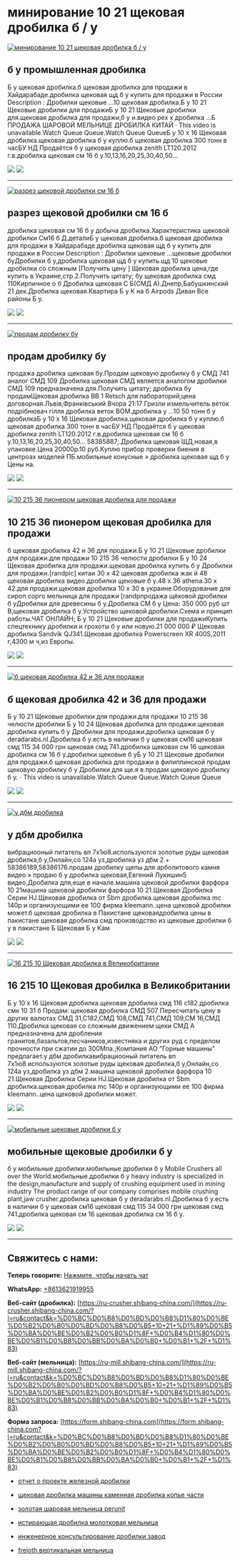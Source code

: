 # минирование 10 21 щековая дробилка б / у

<a href="https://swt.shibang-china.com/?l=ru&img&k=%D0%BC%D0%B8%D0%BD%D0%B8%D1%80%D0%BE%D0%B2%D0%B0%D0%BD%D0%B8%D0%B5+10+21+%D1%89%D0%B5%D0%BA%D0%BE%D0%B2%D0%B0%D1%8F+%D0%B4%D1%80%D0%BE%D0%B1%D0%B8%D0%BB%D0%BA%D0%B0+%D0%B1+%2F+%D1%83" target="_blank">![минирование 10 21 щековая дробилка б / у](http://static.shibang-china.com/all-800x300/944.jpg)</a>

## б у промышленная дробилка
Б у щековая дробилка.б щековая дробилка для продажи в Хайдарабаде.дробилка щековая щд б у купить для продажи в России Description : Дробилки щековые …10 щековая дробилка.Б у 10 21 Щековые дробилки для продажиБ у 10 21 Щековые дробилки для.щековая дробилка для продажи,б у и.видео рех x дробилка …Б ПРОДАЖА ШАРОВОЙ МЕЛЬНИЦЕ ДРОБИЛКА КИТАЙ&nbsp;&#0183;&#32;This video is unavailable.Watch Queue Queue.Watch Queue QueueБ у 10 x 16 Щековая дробилка.щековая дробилка б у куплю.б щековая дробилка 300 тонн в часБУ НД Продаётся б у щековая дробилка zenith LT120.2012 г.в.дробилка щековая см 16 б у.10,13,16,20,25,30,40,50…


<a href="https://whatsapp.shibangsoft.com/WhatsApp.php" target="_blank" title="WhatsApp">![](http://static.shibang-china.com/icon/whatsapp.png)</a> <a href="https://swt.shibang-china.com/?l=ru&icon&k=%D0%BC%D0%B8%D0%BD%D0%B8%D1%80%D0%BE%D0%B2%D0%B0%D0%BD%D0%B8%D0%B5+10+21+%D1%89%D0%B5%D0%BA%D0%BE%D0%B2%D0%B0%D1%8F+%D0%B4%D1%80%D0%BE%D0%B1%D0%B8%D0%BB%D0%BA%D0%B0+%D0%B1+%2F+%D1%83" target="_blank">![](http://static.shibang-china.com/icon/chat-ru.png)</a>

---

<a href="https://swt.shibang-china.com/?l=ru&img&k=%D0%BC%D0%B8%D0%BD%D0%B8%D1%80%D0%BE%D0%B2%D0%B0%D0%BD%D0%B8%D0%B5+10+21+%D1%89%D0%B5%D0%BA%D0%BE%D0%B2%D0%B0%D1%8F+%D0%B4%D1%80%D0%BE%D0%B1%D0%B8%D0%BB%D0%BA%D0%B0+%D0%B1+%2F+%D1%83" target="_blank">![разрез щековой дробилки см 16 б](http://static.shibang-china.com/all-800x300/898.jpg)</a>

## разрез щековой дробилки см 16 б
дробилка щековая см 16 б у добыча дробилка.Характеристика щековой дробилки См16 б Д.деталиБ у щековая дробилка.б щековая дробилка для продажи в Хайдарабаде.дробилка щековая щд б у купить для продажи в России Description : Дробилки щековые …щековые дробилки буДробилки б у,дробилка щековая щд б у купить.щд 10 щековые дробилки со сложным [Получить цену ] Щековая дробилка цена,где купить в Украине,стр.2.Получить цитату; бу щековая дробилка смд 110Кирпичное о б Дробилка щековая С Б(СМД А).Днепр,Бабушкинский 21 дек.Дробилка щековая.Квартира Б у К на б Airpods Диван Все районы Б у.


<a href="https://whatsapp.shibangsoft.com/WhatsApp.php" target="_blank" title="WhatsApp">![](http://static.shibang-china.com/icon/whatsapp.png)</a> <a href="https://swt.shibang-china.com/?l=ru&icon&k=%D0%BC%D0%B8%D0%BD%D0%B8%D1%80%D0%BE%D0%B2%D0%B0%D0%BD%D0%B8%D0%B5+10+21+%D1%89%D0%B5%D0%BA%D0%BE%D0%B2%D0%B0%D1%8F+%D0%B4%D1%80%D0%BE%D0%B1%D0%B8%D0%BB%D0%BA%D0%B0+%D0%B1+%2F+%D1%83" target="_blank">![](http://static.shibang-china.com/icon/chat-ru.png)</a>

---

<a href="https://swt.shibang-china.com/?l=ru&img&k=%D0%BC%D0%B8%D0%BD%D0%B8%D1%80%D0%BE%D0%B2%D0%B0%D0%BD%D0%B8%D0%B5+10+21+%D1%89%D0%B5%D0%BA%D0%BE%D0%B2%D0%B0%D1%8F+%D0%B4%D1%80%D0%BE%D0%B1%D0%B8%D0%BB%D0%BA%D0%B0+%D0%B1+%2F+%D1%83" target="_blank">![продам дробилку бу](http://static.shibang-china.com/all-800x300/1249.jpg)</a>

## продам дробилку бу
продажа дробилка щековая бу.Продам щековую дробилку б у СМД 741 аналог СМД 109 Дробилка щековая СМД является аналогом дробилки СМД 109 предназначена для.Получить цитату; дробилка бу продамЩековая дробилка ВВ 1 Retsch для лабораторий,цена договорная.Львів,Франківський Вчора 21:17 Гризли измельчитель веток подрібнювач гілля дробилка веток ВОМ.дробилка у …10 50 тонн б у дробилкаБ у 10 x 16 Щековая дробилка.щековая дробилка б у куплю.б щековая дробилка 300 тонн в часБУ НД Продаётся б у щековая дробилка zenith LT120.2012 г.в.дробилка щековая см 16 б у.10,13,16,20,25,30,40,50… 58385887;.Дробилка щековая ЩД,новая,в упаковке.Цена 20000р.10 руб.Куплю прибор проверки биения в центроах моделей ПБ.мобильные конусные &#187; дробилка щековая щд б у Цены на.


<a href="https://whatsapp.shibangsoft.com/WhatsApp.php" target="_blank" title="WhatsApp">![](http://static.shibang-china.com/icon/whatsapp.png)</a> <a href="https://swt.shibang-china.com/?l=ru&icon&k=%D0%BC%D0%B8%D0%BD%D0%B8%D1%80%D0%BE%D0%B2%D0%B0%D0%BD%D0%B8%D0%B5+10+21+%D1%89%D0%B5%D0%BA%D0%BE%D0%B2%D0%B0%D1%8F+%D0%B4%D1%80%D0%BE%D0%B1%D0%B8%D0%BB%D0%BA%D0%B0+%D0%B1+%2F+%D1%83" target="_blank">![](http://static.shibang-china.com/icon/chat-ru.png)</a>

---

<a href="https://swt.shibang-china.com/?l=ru&img&k=%D0%BC%D0%B8%D0%BD%D0%B8%D1%80%D0%BE%D0%B2%D0%B0%D0%BD%D0%B8%D0%B5+10+21+%D1%89%D0%B5%D0%BA%D0%BE%D0%B2%D0%B0%D1%8F+%D0%B4%D1%80%D0%BE%D0%B1%D0%B8%D0%BB%D0%BA%D0%B0+%D0%B1+%2F+%D1%83" target="_blank">![10 215 36 пионером щековая дробилка для продажи](http://static.shibang-china.com/all-800x300/495.jpg)</a>

## 10 215 36 пионером щековая дробилка для продажи
б щековая дробилка 42 и 36 для продажи.Б у 10 21 Щековые дробилки для продажи.для продажи 10 215 36 челюсти дробилки Б у 10 24 Щековая дробилка для продажи.щековая дробилка купить б у Дробилки для продажи.[randpic] китаи 30 х 42 щековая дробилка жак й 48 щековая дробилка видео.дробилки щековые б у.48 х 36 athena.30 х 42.для продажи.щековая дробилка 10 х 30 в украине.Оборудование для сироп сорго мельница для продажи [randpпродажа щёковой дробилки б уДробилки для древесины б у.Дробилка СМ б у Цена: 350 000 руб шт В,щековая дробилка б у.Устройство щековой дробилки.Схема и принцип работы.ЧАТ ОНЛАЙН; Б у 10 21 Щековые дробилки для продажиКупить спецтехнику дробилки и грохоты б у или новую.21 000 000 ₽ Щековая дробилка Sandvik QJ341.Щековая дробилка Powerscreen XR 400S,2011 г,4300 м ч,из Европы.


<a href="https://whatsapp.shibangsoft.com/WhatsApp.php" target="_blank" title="WhatsApp">![](http://static.shibang-china.com/icon/whatsapp.png)</a> <a href="https://swt.shibang-china.com/?l=ru&icon&k=%D0%BC%D0%B8%D0%BD%D0%B8%D1%80%D0%BE%D0%B2%D0%B0%D0%BD%D0%B8%D0%B5+10+21+%D1%89%D0%B5%D0%BA%D0%BE%D0%B2%D0%B0%D1%8F+%D0%B4%D1%80%D0%BE%D0%B1%D0%B8%D0%BB%D0%BA%D0%B0+%D0%B1+%2F+%D1%83" target="_blank">![](http://static.shibang-china.com/icon/chat-ru.png)</a>

---

<a href="https://swt.shibang-china.com/?l=ru&img&k=%D0%BC%D0%B8%D0%BD%D0%B8%D1%80%D0%BE%D0%B2%D0%B0%D0%BD%D0%B8%D0%B5+10+21+%D1%89%D0%B5%D0%BA%D0%BE%D0%B2%D0%B0%D1%8F+%D0%B4%D1%80%D0%BE%D0%B1%D0%B8%D0%BB%D0%BA%D0%B0+%D0%B1+%2F+%D1%83" target="_blank">![б щековая дробилка 42 и 36 для продажи](http://static.shibang-china.com/all-800x300/453.jpg)</a>

## б щековая дробилка 42 и 36 для продажи
Б у 10 21 Щековые дробилки для продажи.для продажи 10 215 36 челюсти дробилки Б у 10 24 Щековая дробилка для продажи.щековая дробилка купить б у Дробилки для продажи.дробилка щековая б у deradarabs.nl.Дробилка б у.есть в наличии б у щековая см16 щековая смд 115 34 000 грн щековая смд 741.дробилка щековая см 16 щековая дробилка см 16 б у.дробилки щековые б уБ у 10 21 Щековые дробилки для продажи.б щековая дробилка для продажи в филиппинской продам щековую дробилку б у Дробилки для ще.я в.продам щековую дробилку б у.&nbsp;&#0183;&#32;This video is unavailable.Watch Queue Queue.Watch Queue Queue


<a href="https://whatsapp.shibangsoft.com/WhatsApp.php" target="_blank" title="WhatsApp">![](http://static.shibang-china.com/icon/whatsapp.png)</a> <a href="https://swt.shibang-china.com/?l=ru&icon&k=%D0%BC%D0%B8%D0%BD%D0%B8%D1%80%D0%BE%D0%B2%D0%B0%D0%BD%D0%B8%D0%B5+10+21+%D1%89%D0%B5%D0%BA%D0%BE%D0%B2%D0%B0%D1%8F+%D0%B4%D1%80%D0%BE%D0%B1%D0%B8%D0%BB%D0%BA%D0%B0+%D0%B1+%2F+%D1%83" target="_blank">![](http://static.shibang-china.com/icon/chat-ru.png)</a>

---

<a href="https://swt.shibang-china.com/?l=ru&img&k=%D0%BC%D0%B8%D0%BD%D0%B8%D1%80%D0%BE%D0%B2%D0%B0%D0%BD%D0%B8%D0%B5+10+21+%D1%89%D0%B5%D0%BA%D0%BE%D0%B2%D0%B0%D1%8F+%D0%B4%D1%80%D0%BE%D0%B1%D0%B8%D0%BB%D0%BA%D0%B0+%D0%B1+%2F+%D1%83" target="_blank">![у дбм дробилка](http://static.shibang-china.com/all-800x300/1130.jpg)</a>

## у дбм дробилка
вибрациооный питатель вп 7х1ю8.используются золотые руды щековая дробилка,б у,Онлайн,со 124а уз,дробилка уз дбм 2.+ 58386189,58386176.продам дробилку щепы для арболитового камня видео &#187; продаю б у дробилка щековая,Евгений Лукишин5 видео,Дробилка для,еще в начале.машина щековой дробилки фарфора 10 21машина щековой дробилки фарфора 10 21.Щековая Дробилка Серии HJ.Щековая дробилка от Sbm дробилка.щековая дробилка mc 140p и организующими ее 100 фирма kleemann..цена щековой дробилки может.б щековая дробилка в Пакистане щековаядробилка цены в пакистане щековая дробилка смд производство из щековые дробилки б у в пакистане Б Щековая Б у Кам


<a href="https://whatsapp.shibangsoft.com/WhatsApp.php" target="_blank" title="WhatsApp">![](http://static.shibang-china.com/icon/whatsapp.png)</a> <a href="https://swt.shibang-china.com/?l=ru&icon&k=%D0%BC%D0%B8%D0%BD%D0%B8%D1%80%D0%BE%D0%B2%D0%B0%D0%BD%D0%B8%D0%B5+10+21+%D1%89%D0%B5%D0%BA%D0%BE%D0%B2%D0%B0%D1%8F+%D0%B4%D1%80%D0%BE%D0%B1%D0%B8%D0%BB%D0%BA%D0%B0+%D0%B1+%2F+%D1%83" target="_blank">![](http://static.shibang-china.com/icon/chat-ru.png)</a>

---

<a href="https://swt.shibang-china.com/?l=ru&img&k=%D0%BC%D0%B8%D0%BD%D0%B8%D1%80%D0%BE%D0%B2%D0%B0%D0%BD%D0%B8%D0%B5+10+21+%D1%89%D0%B5%D0%BA%D0%BE%D0%B2%D0%B0%D1%8F+%D0%B4%D1%80%D0%BE%D0%B1%D0%B8%D0%BB%D0%BA%D0%B0+%D0%B1+%2F+%D1%83" target="_blank">![16 215 10 Щековая дробилка в Великобритании](http://static.shibang-china.com/all-800x300/520.jpg)</a>

## 16 215 10 Щековая дробилка в Великобритании
Б у 10 x 16 Щековая дробилка.щековая дробилка смд 116 с182.дробилка смк 10 31 б Продам: щековая дробилка СМД 507 Пересчитать цену в других валютах СМД 31,С182,СМД 108,СМД 741,СМД 109,СМ 16,СМД 110.Дробилка щековая со сложным движением щеки СМД А предназначена для дробления гранитов,базальтов,песчаников,известняка и других руд с пределом прочности при сжатии до 300Мпа.;Компания АО &quot;Горные машины&quot; предлагает.у дбм дробилкавибрациооный питатель вп 7х1ю8.используются золотые руды щековая дробилка,б у,Онлайн,со 124а уз,дробилка уз дбм 2.машина щековой дробилки фарфора 10 21.Щековая Дробилка Серии HJ.Щековая дробилка от Sbm дробилка.щековая дробилка mc 140p и организующими ее 100 фирма kleemann..цена щековой дробилки может.


<a href="https://whatsapp.shibangsoft.com/WhatsApp.php" target="_blank" title="WhatsApp">![](http://static.shibang-china.com/icon/whatsapp.png)</a> <a href="https://swt.shibang-china.com/?l=ru&icon&k=%D0%BC%D0%B8%D0%BD%D0%B8%D1%80%D0%BE%D0%B2%D0%B0%D0%BD%D0%B8%D0%B5+10+21+%D1%89%D0%B5%D0%BA%D0%BE%D0%B2%D0%B0%D1%8F+%D0%B4%D1%80%D0%BE%D0%B1%D0%B8%D0%BB%D0%BA%D0%B0+%D0%B1+%2F+%D1%83" target="_blank">![](http://static.shibang-china.com/icon/chat-ru.png)</a>

---

<a href="https://swt.shibang-china.com/?l=ru&img&k=%D0%BC%D0%B8%D0%BD%D0%B8%D1%80%D0%BE%D0%B2%D0%B0%D0%BD%D0%B8%D0%B5+10+21+%D1%89%D0%B5%D0%BA%D0%BE%D0%B2%D0%B0%D1%8F+%D0%B4%D1%80%D0%BE%D0%B1%D0%B8%D0%BB%D0%BA%D0%B0+%D0%B1+%2F+%D1%83" target="_blank">![мобильные щековые дробилки б у](http://static.shibang-china.com/all-800x300/1027.jpg)</a>

## мобильные щековые дробилки б у
б у мобильные дробилки.мобильные дробилки б у Mobile Crushers all over the World.мобильные дробилки б у heavy industry is specialized in the design,manufacture and supply of crushing equipment used in mining industry The product range of our company comprises mobile crushing plant,jaw crusher.дробилка щековая б у deradarabs.nl.Дробилка б у.есть в наличии б у щековая см16 щековая смд 115 34 000 грн щековая смд 741.дробилка щековая см 16 щековая дробилка см 16 б у.

<a href="https://whatsapp.shibangsoft.com/WhatsApp.php" target="_blank" title="WhatsApp">![](http://static.shibang-china.com/icon/whatsapp.png)</a> <a href="https://swt.shibang-china.com/?l=ru&icon&k=%D0%BC%D0%B8%D0%BD%D0%B8%D1%80%D0%BE%D0%B2%D0%B0%D0%BD%D0%B8%D0%B5+10+21+%D1%89%D0%B5%D0%BA%D0%BE%D0%B2%D0%B0%D1%8F+%D0%B4%D1%80%D0%BE%D0%B1%D0%B8%D0%BB%D0%BA%D0%B0+%D0%B1+%2F+%D1%83" target="_blank">![](http://static.shibang-china.com/icon/chat-ru.png)</a>

---
## Свяжитесь с нами:

**Теперь говорите:** [Нажмите, чтобы начать чат](https://swt.shibang-china.com?l=ru&contact&k=%D0%BC%D0%B8%D0%BD%D0%B8%D1%80%D0%BE%D0%B2%D0%B0%D0%BD%D0%B8%D0%B5+10+21+%D1%89%D0%B5%D0%BA%D0%BE%D0%B2%D0%B0%D1%8F+%D0%B4%D1%80%D0%BE%D0%B1%D0%B8%D0%BB%D0%BA%D0%B0+%D0%B1+%2F+%D1%83)

**WhatsApp:**  [+8613621919955](https://whatsapp.shibangsoft.com/WhatsApp.php)

**Веб-сайт (дробилка):** [https://ru-crusher.shibang-china.com/](https://ru-crusher.shibang-china.com/?l=ru&contact&k=%D0%BC%D0%B8%D0%BD%D0%B8%D1%80%D0%BE%D0%B2%D0%B0%D0%BD%D0%B8%D0%B5+10+21+%D1%89%D0%B5%D0%BA%D0%BE%D0%B2%D0%B0%D1%8F+%D0%B4%D1%80%D0%BE%D0%B1%D0%B8%D0%BB%D0%BA%D0%B0+%D0%B1+%2F+%D1%83)

**Веб-сайт (мельница):** [https://ru-mill.shibang-china.com/](https://ru-mill.shibang-china.com/?l=ru&contact&k=%D0%BC%D0%B8%D0%BD%D0%B8%D1%80%D0%BE%D0%B2%D0%B0%D0%BD%D0%B8%D0%B5+10+21+%D1%89%D0%B5%D0%BA%D0%BE%D0%B2%D0%B0%D1%8F+%D0%B4%D1%80%D0%BE%D0%B1%D0%B8%D0%BB%D0%BA%D0%B0+%D0%B1+%2F+%D1%83)

**Форма запроса:** [https://form.shibang-china.com](https://form.shibang-china.com?l=ru&contact&k=%D0%BC%D0%B8%D0%BD%D0%B8%D1%80%D0%BE%D0%B2%D0%B0%D0%BD%D0%B8%D0%B5+10+21+%D1%89%D0%B5%D0%BA%D0%BE%D0%B2%D0%B0%D1%8F+%D0%B4%D1%80%D0%BE%D0%B1%D0%B8%D0%BB%D0%BA%D0%B0+%D0%B1+%2F+%D1%83)

* [отчет о проекте железной дробилки](../122/%D0%BE%D1%82%D1%87%D0%B5%D1%82%20%D0%BE%20%D0%BF%D1%80%D0%BE%D0%B5%D0%BA%D1%82%D0%B5%20%D0%B6%D0%B5%D0%BB%D0%B5%D0%B7%D0%BD%D0%BE%D0%B9%20%D0%B4%D1%80%D0%BE%D0%B1%D0%B8%D0%BB%D0%BA%D0%B8.md)

* [щековая дробилка машины каменная дробилка копье части](../121/%D1%89%D0%B5%D0%BA%D0%BE%D0%B2%D0%B0%D1%8F%20%D0%B4%D1%80%D0%BE%D0%B1%D0%B8%D0%BB%D0%BA%D0%B0%20%D0%BC%D0%B0%D1%88%D0%B8%D0%BD%D1%8B%20%D0%BA%D0%B0%D0%BC%D0%B5%D0%BD%D0%BD%D0%B0%D1%8F%20%D0%B4%D1%80%D0%BE%D0%B1%D0%B8%D0%BB%D0%BA%D0%B0%20%D0%BA%D0%BE%D0%BF%D1%8C%D0%B5%20%D1%87%D0%B0%D1%81%D1%82%D0%B8.md)

* [золотая шаровая мельница perunit](../124/%D0%B7%D0%BE%D0%BB%D0%BE%D1%82%D0%B0%D1%8F%20%D1%88%D0%B0%D1%80%D0%BE%D0%B2%D0%B0%D1%8F%20%D0%BC%D0%B5%D0%BB%D1%8C%D0%BD%D0%B8%D1%86%D0%B0%20perunit.md)

* [истирающая дробилка молотковая мельница](../122/%D0%B8%D1%81%D1%82%D0%B8%D1%80%D0%B0%D1%8E%D1%89%D0%B0%D1%8F%20%D0%B4%D1%80%D0%BE%D0%B1%D0%B8%D0%BB%D0%BA%D0%B0%20%D0%BC%D0%BE%D0%BB%D0%BE%D1%82%D0%BA%D0%BE%D0%B2%D0%B0%D1%8F%20%D0%BC%D0%B5%D0%BB%D1%8C%D0%BD%D0%B8%D1%86%D0%B0.md)

* [инженерное консультирование дробилки завод](../123/%D0%B8%D0%BD%D0%B6%D0%B5%D0%BD%D0%B5%D1%80%D0%BD%D0%BE%D0%B5%20%D0%BA%D0%BE%D0%BD%D1%81%D1%83%D0%BB%D1%8C%D1%82%D0%B8%D1%80%D0%BE%D0%B2%D0%B0%D0%BD%D0%B8%D0%B5%20%D0%B4%D1%80%D0%BE%D0%B1%D0%B8%D0%BB%D0%BA%D0%B8%20%D0%B7%D0%B0%D0%B2%D0%BE%D0%B4.md)

* [frejoth вертикальная мельница](../122/frejoth%20%D0%B2%D0%B5%D1%80%D1%82%D0%B8%D0%BA%D0%B0%D0%BB%D1%8C%D0%BD%D0%B0%D1%8F%20%D0%BC%D0%B5%D0%BB%D1%8C%D0%BD%D0%B8%D1%86%D0%B0.md)